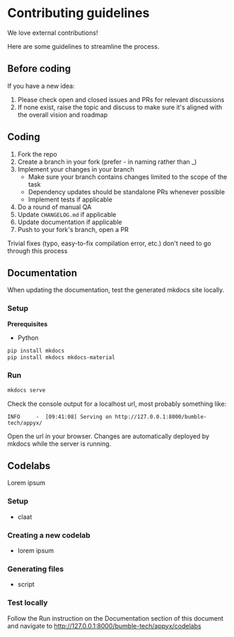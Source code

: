 # Contributing guidelines

We love external contributions! 

Here are some guidelines to streamline the process.


## Before coding

If you have a new idea:

1. Please check open and closed issues and PRs for relevant discussions
2. If none exist, raise the topic and discuss to make sure it's aligned with the overall vision and roadmap

## Coding

1. Fork the repo
2. Create a branch in your fork (prefer - in naming rather than _)
3. Implement your changes in your branch
    - Make sure your branch contains changes limited to the scope of the task
    - Dependency updates should be standalone PRs whenever possible
    - Implement tests if applicable
6. Do a round of manual QA 
8. Update `CHANGELOG.md` if applicable
9. Update documentation if applicable
10. Push to your fork's branch, open a PR

Trivial fixes (typo, easy-to-fix compilation error, etc.) don't need to go through this process


## Documentation

When updating the documentation, test the generated mkdocs site locally.

### Setup

**Prerequisites**

- Python

```bash
pip install mkdocs
pip install mkdocs mkdocs-material
```


### Run

```bash
mkdocs serve
```

Check the console output for a localhost url, most probably something like:

```
INFO     -  [09:41:08] Serving on http://127.0.0.1:8000/bumble-tech/appyx/
```

Open the url in your browser. Changes are automatically deployed by mkdocs while the server is running.


## Codelabs

Lorem ipsum

### Setup

- claat


### Creating a new codelab

- lorem ipsum

### Generating files

- script


### Test locally

Follow the Run instruction on the Documentation section of this document and navigate to 
http://127.0.0.1:8000/bumble-tech/appyx/codelabs
